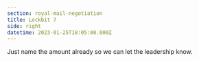 ```yaml
---
section: royal-mail-negotiation
title: Lockbit 7
side: right
datetime: 2023-01-25T18:05:00.000Z
---
```

Just name the amount already so we can let the leadership know.
